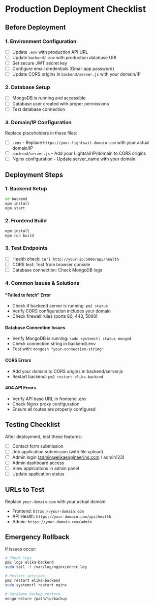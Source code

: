 
# Production Deployment Checklist

## Before Deployment

### 1. Environment Configuration
- [ ] Update `.env` with production API URL
- [ ] Update `backend/.env` with production database URI
- [ ] Set secure JWT secret key
- [ ] Configure email credentials (Gmail app password)
- [ ] Update CORS origins in `backend/server.js` with your domain/IP

### 2. Database Setup
- [ ] MongoDB is running and accessible
- [ ] Database user created with proper permissions
- [ ] Test database connection

### 3. Domain/IP Configuration
Replace placeholders in these files:
- [ ] `.env` - Replace `https://your-lightsail-domain.com` with your actual domain/IP
- [ ] `backend/server.js` - Add your Lightsail IP/domain to CORS origins
- [ ] Nginx configuration - Update server_name with your domain

## Deployment Steps

### 1. Backend Setup
```bash
cd backend
npm install
npm start
```

### 2. Frontend Build
```bash
npm install
npm run build
```

### 3. Test Endpoints
- [ ] Health check: `curl http://your-ip:5000/api/health`
- [ ] CORS test: Test from browser console
- [ ] Database connection: Check MongoDB logs

### 4. Common Issues & Solutions

#### "Failed to fetch" Error
- Check if backend server is running: `pm2 status`
- Verify CORS configuration includes your domain
- Check firewall rules (ports 80, 443, 5000)

#### Database Connection Issues
- Verify MongoDB is running: `sudo systemctl status mongod`
- Check connection string in backend/.env
- Test with: `mongosh "your-connection-string"`

#### CORS Errors
- Add your domain to CORS origins in backend/server.js
- Restart backend: `pm2 restart elika-backend`

#### 404 API Errors
- Verify API base URL in frontend .env
- Check Nginx proxy configuration
- Ensure all routes are properly configured

## Testing Checklist

After deployment, test these features:
- [ ] Contact form submission
- [ ] Job application submission (with file upload)
- [ ] Admin login (admin@elikaengineering.com / admin123)
- [ ] Admin dashboard access
- [ ] View applications in admin panel
- [ ] Update application status

## URLs to Test

Replace `your-domain.com` with your actual domain:

- Frontend: `https://your-domain.com`
- API Health: `https://your-domain.com/api/health`
- Admin: `https://your-domain.com/admin`

## Emergency Rollback

If issues occur:
```bash
# Check logs
pm2 logs elika-backend
sudo tail -f /var/log/nginx/error.log

# Restart services
pm2 restart elika-backend
sudo systemctl restart nginx

# Database backup restore
mongorestore /path/to/backup
```
